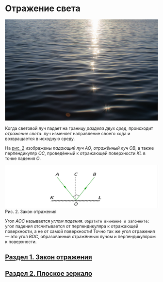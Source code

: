 # Отражение света
![8](/Photo/8.png)

Когда световой луч падает на границу _раздела двух сред_, происходит _отражение света_: луч изменяет направление своего хода и возвращается в исходную среду.

На [рис. 2](/image/Рисунок2.jpg) изображены _падающий луч_ $AO$, _отражённый луч_ $OB$, а также перпендикуляр $OC$, проведённый к отражающей поверхности $KL$ в точке падения $O$.

![Закон отражения](/image/Рисунок2.jpg)
Рис. 2. Закон отражения

Угол $AOC$ называется _углом падения_. `Обратите внимание и запомните:` угол падения отсчитывается от перпендикуляра к отражающей поверхности, а не от самой поверхности! Точно так же угол отражения — это угол $BOC$, образованный отражённым лучом и перпендикуляром к поверхности.
## [Раздел 1. Закон отражения](/Отражение%20света/Закон%20отражения.md)
## [Раздел 2. Плоское зеркало](/Отражение%20света/Плоское%20зеркало.md)
